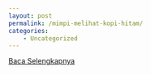 ```yaml
---
layout: post
permalink: /mimpi-melihat-kopi-hitam/
categories:
    - Uncategorized
---
```


[Baca Selengkapnya](/08)